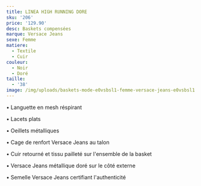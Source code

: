 ```yaml
---
title: LINEA HIGH RUNNING DORE
sku: '206'
price: '129.90'
desc: Baskets compensées
marque: Versace Jeans
sexe: Femme
matiere:
  - Textile
  - Cuir
couleur:
  - Noir
  - Doré
taille:
  - '38'
image: /img/uploads/baskets-mode-e0vsbsl1-femme-versace-jeans-e0vsbsl1.jpg
---
```

• Languette en mesh réspirant 

• Lacets plats

• Oeillets métalliques

• Cage de renfort Versace Jeans au talon 

• Cuir retourné et tissu pailleté sur l'ensemble de la basket

• Versace Jeans métallique doré sur le côté externe 

• Semelle Versace Jeans certifiant l'authenticité
